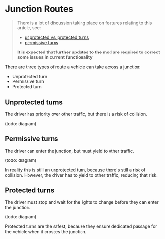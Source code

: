 # Junction Routes

> There is a lot of discussion taking place on features relating to this article, see:
> * [unprotected vs. protected turns](https://github.com/krzychu124/Cities-Skylines-Traffic-Manager-President-Edition/issues/63)
> * [permissive turns](https://github.com/krzychu124/Cities-Skylines-Traffic-Manager-President-Edition/issues/46)
>  
> **It is expected that further updates to the mod are required to correct some issues in current functionality**

There are three types of route a vehicle can take across a junction:

* Unprotected turn
* Permissive turn
* Protected turn

## Unprotected turns

The driver has priority over other traffic, but there is a risk of collision.

(todo: diagram)

## Permissive turns

The driver can enter the junction, but must yield to other traffic.

(todo: diagram)

In reality this is still an unprotected turn, because there's still a risk of collision. However, the driver has to yield to other traffic, reducing that risk.

## Protected turns

The driver must stop and wait for the lights to change before they can enter the junction.

(todo: diagram)

Protected turns are the safest, because they ensure dedicated passage for the vehicle when it crosses the junction.